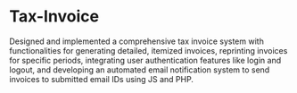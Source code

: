 # Tax-Invoice
Designed and implemented a comprehensive tax invoice system  with functionalities for generating detailed, itemized invoices,  reprinting invoices for specific periods, integrating user  authentication features like login and logout, and developing an  automated email notification system to send invoices to submitted  email IDs using JS and PHP. 
